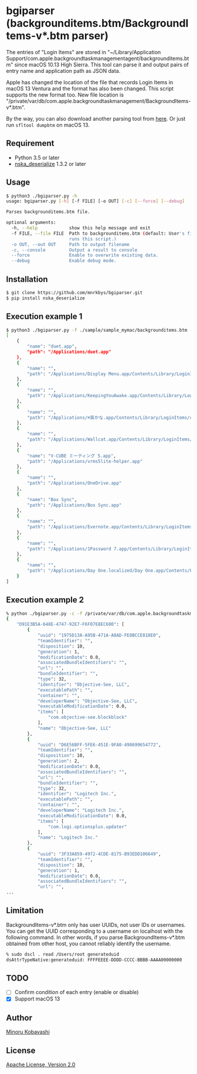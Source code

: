# bgiparser (backgrounditems.btm/BackgroundItems-v*.btm parser)

The entries of "Login Items" are stored in "~/Library/Application Support/com.apple.backgroundtaskmanagementagent/backgrounditems.btm" since macOS 10.13 High Sierra. This tool can parse it and output pairs of entry name and application path as JSON data.

Apple has changed the location of the file that records Login Items in macOS 13 Ventura and the format has also been changed. This script supports the new format too.
New file location is "/private/var/db/com.apple.backgroundtaskmanagement/BackgroundItems-v*.btm".

By the way, you can also download another parsing tool from [here](https://github.com/objective-see/DumpBTM). Or just run `sfltool dumpbtm` on macOS 13.

## Requirement

- Python 3.5 or later
- [nska_deserialize](https://github.com/ydkhatri/nska_deserialize) 1.3.2 or later

## Usage

```bash
$ python3 ./bgiparser.py -h
usage: bgiparser.py [-h] [-f FILE] [-o OUT] [-c] [--force] [--debug]

Parses backgrounditems.btm file.

optional arguments:
  -h, --help            show this help message and exit
  -f FILE, --file FILE  Path to backgrounditems.btm (default: User's file that
                        runs this script.)
  -o OUT, --out OUT     Path to output filename
  -c, --console         Output a result to console
  --force               Enable to overwrite existing data.
  --debug               Enable debug mode.
```

## Installation

```bash
$ git clone https://github.com/mnrkbys/bgiparser.git
$ pip install nska_deserialize
```

## Execution example 1

```bash
$ python3 ./bgiparser.py -f ./sample/sample_mymac/backgrounditems.btm -c
[
    {
        "name": "duet.app",
        "path": "/Applications/duet.app"
    },
    {
        "name": "",
        "path": "/Applications/Display Menu.app/Contents/Library/LoginItems/Display Menu Helper.app"
    },
    {
        "name": "",
        "path": "/Applications/KeepingYouAwake.app/Contents/Library/LoginItems/KeepingYouAwake Launcher.app"
    },
    {
        "name": "",
        "path": "/Applications/⌘英かな.app/Contents/Library/LoginItems/cmd-eikana-helper.app"
    },
    {
        "name": "",
        "path": "/Applications/Wallcat.app/Contents/Library/LoginItems/StartAtLoginHelperApp.app"
    },
    {
        "name": "V-CUBE ミーティング 5.app",
        "path": "/Applications/vrms5lite-helper.app"
    },
    {
        "name": "",
        "path": "/Applications/OneDrive.app"
    },
    {
        "name": "Box Sync",
        "path": "/Applications/Box Sync.app"
    },
    {
        "name": "",
        "path": "/Applications/Evernote.app/Contents/Library/LoginItems/EvernoteHelper.app"
    },
    {
        "name": "",
        "path": "/Applications/1Password 7.app/Contents/Library/LoginItems/1Password Launcher.app"
    },
    {
        "name": "",
        "path": "/Applications/Day One.localized/Day One.app/Contents/Library/LoginItems/Day One Helper.app"
    }
]
```

## Execution example 2

```bash
% python ./bgiparser.py -c -f /private/var/db/com.apple.backgroundtaskmanagement/BackgroundItems-v8.btm
{
    "D91E3B5A-648E-4747-92E7-F6F07E8EC600": [
        {
            "uuid": "1975D13A-A95B-471A-A8AD-FE8BCCE818E0",
            "teamIdentifier": "",
            "disposition": 10,
            "generation": 1,
            "modificationDate": 0.0,
            "associatedBundleIdentifiers": "",
            "url": "",
            "bundleIdentifier": "",
            "type": 32,
            "identifier": "Objective-See, LLC",
            "executablePath": "",
            "container": "",
            "developerName": "Objective-See, LLC",
            "executableModificationDate": 0.0,
            "items": [
                "com.objective-see.blockblock"
            ],
            "name": "Objective-See, LLC"
        },
        {
            "uuid": "D6E56BFF-5FE6-451E-9FA0-498699654772",
            "teamIdentifier": "",
            "disposition": 10,
            "generation": 2,
            "modificationDate": 0.0,
            "associatedBundleIdentifiers": "",
            "url": "",
            "bundleIdentifier": "",
            "type": 32,
            "identifier": "Logitech Inc.",
            "executablePath": "",
            "container": "",
            "developerName": "Logitech Inc.",
            "executableModificationDate": 0.0,
            "items": [
                "com.logi.optionsplus.updater"
            ],
            "name": "Logitech Inc."
        },
        {
            "uuid": "3F33A859-4972-4CDE-8175-B93EDD106649",
            "teamIdentifier": "",
            "disposition": 10,
            "generation": 1,
            "modificationDate": 0.0,
            "associatedBundleIdentifiers": "",
            "url": "",
...
```

## Limitation

BackgroundItems-v*.btm only has user UUIDs, not user IDs or usernames.
You can get the UUID corresponding to a username on localhost with the following command.
In other words, if you parse BackgroundItems-v*.btm obtained from other host, you cannot reliably identify the username.
```bash
% sudo dscl . read /Users/root generateduid
dsAttrTypeNative:generateduid: FFFFEEEE-DDDD-CCCC-BBBB-AAAA00000000
```

## TODO

- [ ] Confirm condition of each entry (enable or disable)
- [X] Support macOS 13

## Author

[Minoru Kobayashi](https://twitter.com/unkn0wnbit)

## License

[Apache License, Version 2.0](http://www.apache.org/licenses/LICENSE-2.0)
